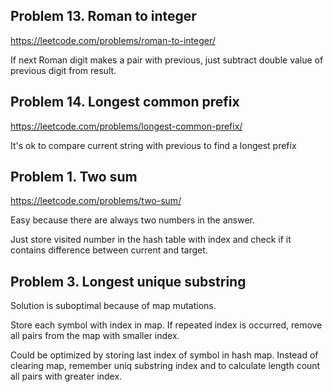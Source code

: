 ## Problem 13. Roman to integer

https://leetcode.com/problems/roman-to-integer/

If next Roman digit makes a pair with previous, just subtract double value of previous digit from result.

## Problem 14. Longest common prefix

https://leetcode.com/problems/longest-common-prefix/

It's ok to compare current string with previous to find a longest prefix

## Problem 1. Two sum

https://leetcode.com/problems/two-sum/

Easy because there are always two numbers in the answer.

Just store visited number in the hash table with index and check
if it contains difference between current and target.

## Problem 3. Longest unique substring

Solution is suboptimal because of map mutations.

Store each symbol with index in map. If repeated index is occurred, remove all pairs from the map with smaller index.

Could be optimized by storing last index of symbol in hash map.
Instead of clearing map, remember uniq substring index and
to calculate length count all pairs with greater index.
